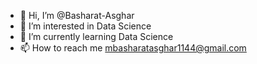 - 👋 Hi, I’m @Basharat-Asghar
- 👀 I’m interested in Data Science
- 🌱 I’m currently learning Data Science
- 📫 How to reach me mbasharatasghar1144@gmail.com

<!---
Basharat-Asghar/Basharat-Asghar is a ✨ special ✨ repository because its `README.md` (this file) appears on your GitHub profile.
You can click the Preview link to take a look at your changes.
--->
